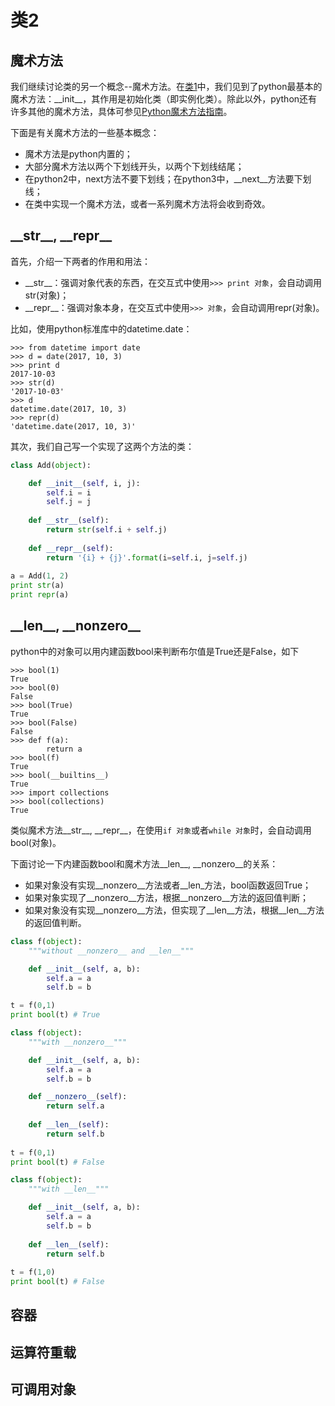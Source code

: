 # 类2

## 魔术方法

我们继续讨论类的另一个概念--魔术方法。在[类1](https://github.com/im-iron-man/python-gramma/blob/master/7.md)中，我们见到了python最基本的魔术方法：\_\_init\_\_，其作用是初始化类（即实例化类）。除此以外，python还有许多其他的魔术方法，具体可参见[Python魔术方法指南](http://pycoders-weekly-chinese.readthedocs.io/en/latest/issue6/a-guide-to-pythons-magic-methods.html)。

下面是有关魔术方法的一些基本概念：

- 魔术方法是python内置的；
- 大部分魔术方法以两个下划线开头，以两个下划线结尾；
- 在python2中，next方法不要下划线；在python3中，__next__方法要下划线；
- 在类中实现一个魔术方法，或者一系列魔术方法将会收到奇效。

## \_\_str\_\_, \_\_repr\_\_

首先，介绍一下两者的作用和用法：

- \_\_str\_\_：强调对象代表的东西，在交互式中使用`>>> print 对象`，会自动调用str(对象)；
- \_\_repr\_\_：强调对象本身，在交互式中使用`>>> 对象`，会自动调用repr(对象)。

比如，使用python标准库中的datetime.date：

```
>>> from datetime import date
>>> d = date(2017, 10, 3)
>>> print d
2017-10-03
>>> str(d)
'2017-10-03'
>>> d
datetime.date(2017, 10, 3)
>>> repr(d)
'datetime.date(2017, 10, 3)'
```

其次，我们自己写一个实现了这两个方法的类：

```python
class Add(object):

    def __init__(self, i, j):
        self.i = i
        self.j = j
    
    def __str__(self):
        return str(self.i + self.j)
    
    def __repr__(self):
        return '{i} + {j}'.format(i=self.i, j=self.j)
	
a = Add(1, 2)
print str(a)
print repr(a)
```

## \_\_len\_\_, \_\_nonzero\_\_

python中的对象可以用内建函数bool来判断布尔值是True还是False，如下

```
>>> bool(1)
True
>>> bool(0)
False
>>> bool(True)
True
>>> bool(False)
False
>>> def f(a):
        return a
>>> bool(f)
True
>>> bool(__builtins__)
True
>>> import collections
>>> bool(collections)
True
```

类似魔术方法\_\_str\_\_, \_\_repr\_\_，在使用`if 对象`或者`while 对象`时，会自动调用bool(对象)。

下面讨论一下内建函数bool和魔术方法\_\_len\_\_, \_\_nonzero\_\_的关系：

- 如果对象没有实现__nonzero__方法或者__len_方法，bool函数返回True；
- 如果对象实现了__nonzero__方法，根据__nonzero__方法的返回值判断；
- 如果对象没有实现__nonzero__方法，但实现了__len__方法，根据__len__方法的返回值判断。

```python 
class f(object):
    """without __nonzero__ and __len__"""

    def __init__(self, a, b):
        self.a = a
        self.b = b

t = f(0,1)
print bool(t) # True
```

```python
class f(object):
    """with __nonzero__"""

    def __init__(self, a, b):
        self.a = a
        self.b = b

    def __nonzero__(self):
        return self.a
	
    def __len__(self):
        return self.b
	
t = f(0,1)
print bool(t) # False
```

```python
class f(object):
    """with __len__"""

    def __init__(self, a, b):
        self.a = a
        self.b = b
	
    def __len__(self):
        return self.b
	
t = f(1,0)
print bool(t) # False
```

## 容器

## 运算符重载

## 可调用对象